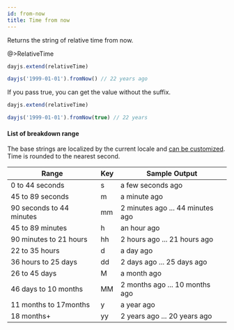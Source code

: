 ```yaml
---
id: from-now
title: Time from now
---
```


Returns the string of relative time from now.

@>RelativeTime

```js
dayjs.extend(relativeTime)

dayjs('1999-01-01').fromNow() // 22 years ago
```

If you pass true, you can get the value without the suffix.

```js
dayjs.extend(relativeTime)

dayjs('1999-01-01').fromNow(true) // 22 years
```

#### List of breakdown range

The base strings are localized by the current locale and [can be customized](../customization/relative-time). Time is rounded to the nearest second.

| Range                    | Key | Sample Output                    |
| ------------------------ | --- | -------------------------------- |
| 0 to 44 seconds          | s   | a few seconds ago                |
| 45 to 89 seconds         | m   | a minute ago                     |
| 90 seconds to 44 minutes | mm  | 2 minutes ago ... 44 minutes ago |
| 45 to 89 minutes         | h   | an hour ago                      |
| 90 minutes to 21 hours   | hh  | 2 hours ago ... 21 hours ago     |
| 22 to 35 hours           | d   | a day ago                        |
| 36 hours to 25 days      | dd  | 2 days ago ... 25 days ago       |
| 26 to 45 days            | M   | a month ago                      |
| 46 days to 10 months     | MM  | 2 months ago ... 10 months ago   |
| 11 months to 17months    | y   | a year ago                       |
| 18 months+               | yy  | 2 years ago ... 20 years ago     |
